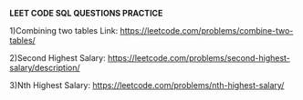 **LEET CODE SQL QUESTIONS PRACTICE**


1)Combining two tables Link: https://leetcode.com/problems/combine-two-tables/

2)Second Highest Salary: https://leetcode.com/problems/second-highest-salary/description/

3)Nth Highest Salary: https://leetcode.com/problems/nth-highest-salary/
